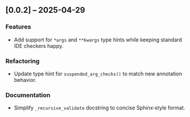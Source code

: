 ## [0.0.2] – 2025-04-29

### Features
- Add support for `*args` and `**kwargs` type hints while keeping standard IDE checkers happy.

### Refactoring
- Update type hint for `suspended_arg_checks()` to match new annotation behavior.

### Documentation
- Simplify `_recursive_validate` docstring to concise Sphinx‐style format.

